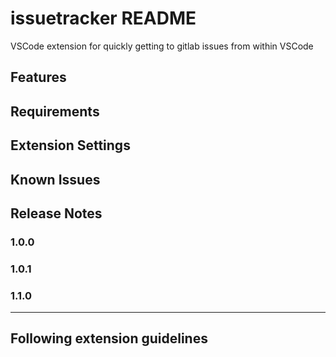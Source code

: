 # issuetracker README

VSCode extension for quickly getting to gitlab issues from within VSCode

## Features



## Requirements



## Extension Settings

## Known Issues

## Release Notes



### 1.0.0

### 1.0.1


### 1.1.0



-----------------------------------------------------------------------------------------------------------
## Following extension guidelines




